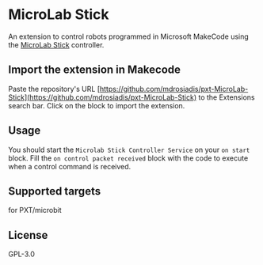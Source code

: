 # MicroLab Stick

An extension to control robots programmed in Microsoft MakeCode using the [MicroLab Stick](https://github.com/mdrosiadis/microlab-stick) controller.

## Import the extension in Makecode

Paste the repository's URL [https://github.com/mdrosiadis/pxt-MicroLab-Stick](https://github.com/mdrosiadis/pxt-MicroLab-Stick) to the Extensions search bar.
Click on the block to import the extension.

## Usage

You should start the `Microlab Stick Controller Service` on your `on start` block.
Fill the `on control packet received` block with the code to execute when a control command is received.

## Supported targets
for PXT/microbit

## License
GPL-3.0


